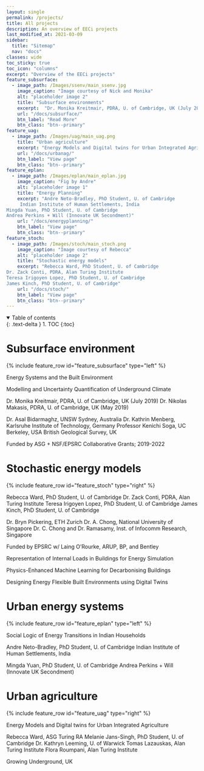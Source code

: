 ```yaml
---
layout: single
permalink: /projects/
title: All projects
description: An overview of EECi projects
last_modified_at: 2021-03-09
sidebar:
  title: "Sitemap"
  nav: "docs"
classes: wide
toc_sticky: true
toc_icon: "columns"
excerpt: "Overview of the EECi projects"
feature_subsurface:
  - image_path: /Images/ssenv/main_ssenv.jpg
    image_caption: "Image courtesy of Nick and Monika"
    alt: "placeholder image 2"
    title: "Subsurface environments"
    excerpt:  "Dr. Monika Kreitmair, PDRA, U. of Cambridge, UK (July 2019) \n Dr. Nikolas Makasis, PDRA, U. of Cambridge, UK (May 2019) "
    url: "/docs/subsurface/"
    btn_label: "Read More"
    btn_class: "btn--primary"
feature_uag:
  - image_path: /Images/uag/main_uag.png
    title: "Urban agriculture"
    excerpt: "Energy Models and Digital twins for Urban Integrated Agriculture"
    url: "/docs/urbanag/"
    btn_label: "View page"
    btn_class: "btn--primary"
feature_eplan:
  - image_path: /Images/eplan/main_eplan.jpg
    image_caption: "Fig by Andre"
    alt: "placeholder image 1"
    title: "Energy Planning"
    excerpt: "Andre Neto-Bradley, PhD Student, U. of Cambridge
     Indian Institute of Human Settlements, India
Mingda Yuan, PhD Student, U. of Cambridge
Andrea Perkins + Will (Innovate UK Secondment)"
    url: "/docs/energyplanning/"
    btn_label: "View page"
    btn_class: "btn--primary"
feature_stoch:
  - image_path: /Images/stoch/main_stoch.png
    image_caption: "Image courtesy of Rebecca"
    alt: "placeholder image 2"
    title: "Stochastic energy models"
    excerpt: "Rebecca Ward, PhD Student, U. of Cambridge
Dr. Zack Conti, PDRA, Alan Turing Institute
Teresa Irigoyen Lopez, PhD Student, U. of Cambridge
James Kinch, PhD Student, U. of Cambridge"
    url: "/docs/stoch/"
    btn_label: "View page"
    btn_class: "btn--primary"
---
```


<details open markdown="block">
  <summary>
    Table of contents
  </summary>
  {: .text-delta }
1. TOC
{:toc}
</details>



# Subsurface environment

{% include feature_row id="feature_subsurface" type="left" %}


Energy Systems and the Built Environment

Modelling and Uncertainty Quantification of Underground Climate

Dr. Monika Kreitmair, PDRA, U. of Cambridge, UK (July 2019)
Dr. Nikolas Makasis, PDRA, U. of Cambridge, UK (May 2019) 

Dr. Asal Bidarmaghz, UNSW Sydney, Australia
Dr. Kathrin Menberg, Karlsruhe Institute of Technology, Germany
Professor Kenichi Soga, UC Berkeley, USA
British Geological Survey, UK

Funded by ASG + NSF/EPSRC Collaborative Grants; 2019-2022

# Stochastic energy models

{% include feature_row id="feature_stoch" type="right" %}

Rebecca Ward, PhD Student, U. of Cambridge
Dr. Zack Conti, PDRA, Alan Turing Institute
Teresa Irigoyen Lopez, PhD Student, U. of Cambridge
James Kinch, PhD Student, U. of Cambridge

Dr. Bryn Pickering, ETH Zurich
Dr. A. Chong, National University of Singapore
Dr. C. Chong and Dr. Ramasamy, Inst. of Infocomm Research, Singapore

Funded by EPSRC w/ Laing O’Rourke, ARUP, BP, and Bentley

Representation of Internal Loads in Buildings for Energy Simulation

Physics-Enhanced Machine Learning for Decarbonising Buildings

Designing Energy Flexible Built Environments using Digital Twins


# Urban energy systems

{% include feature_row id="feature_eplan" type="left" %}

Social Logic of Energy Transitions in Indian Households


Andre Neto-Bradley, PhD Student, U. of Cambridge
Indian Institute of Human Settlements, India

Mingda Yuan, PhD Student, U. of Cambridge
Andrea Perkins + Will (Innovate UK Secondment)


# Urban agriculture

{% include feature_row id="feature_uag" type="right" %}

Energy Models and Digital twins for Urban Integrated Agriculture

Rebecca Ward, ASG Turing RA
Melanie Jans-Singh, PhD Student, U. of Cambridge
Dr. Kathryn Leeming, U. of Warwick
Tomas Lazauskas, Alan Turing Institute
Flora Roumpani, Alan Turing Institute 

Growing Underground, UK

